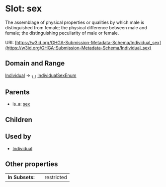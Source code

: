 
# Slot: sex


The assemblage of physical properties or qualities by which male is distinguished from female; the physical difference between male and female; the distinguishing peculiarity of male or female.

URI: [https://w3id.org/GHGA-Submission-Metadata-Schema/Individual_sex](https://w3id.org/GHGA-Submission-Metadata-Schema/Individual_sex)


## Domain and Range

[Individual](Individual.md) &#8594;  <sub>1..1</sub> [IndividualSexEnum](IndividualSexEnum.md)

## Parents

 *  is_a: [sex](sex.md)

## Children


## Used by

 * [Individual](Individual.md)

## Other properties

|  |  |  |
| --- | --- | --- |
| **In Subsets:** | | restricted |

